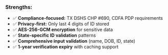 ### **Strengths:**

- ✅ **Compliance-focused:** TX DSHS CHP #690, CDFA PDP requirements
- ✅ **Privacy-first:** Only last 4 digits of ID stored
- ✅ **AES-256-GCM encryption** for sensitive data
- ✅ **State-specific ID validation** patterns
- ✅ **Comprehensive input validation** (name, DOB, ID, state)
- ✅ **1-year verification expiry** with caching support
